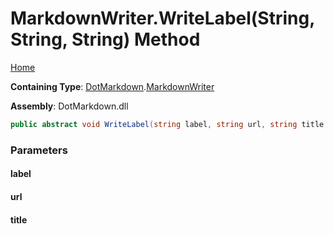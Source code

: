 <a name="_top"></a>

# MarkdownWriter\.WriteLabel\(String, String, String\) Method

[Home](../../../README.md#_top)

**Containing Type**: [DotMarkdown](../../README.md#_top)\.[MarkdownWriter](../README.md#_top)

**Assembly**: DotMarkdown\.dll

```csharp
public abstract void WriteLabel(string label, string url, string title = null)
```

### Parameters

#### label

#### url

#### title

